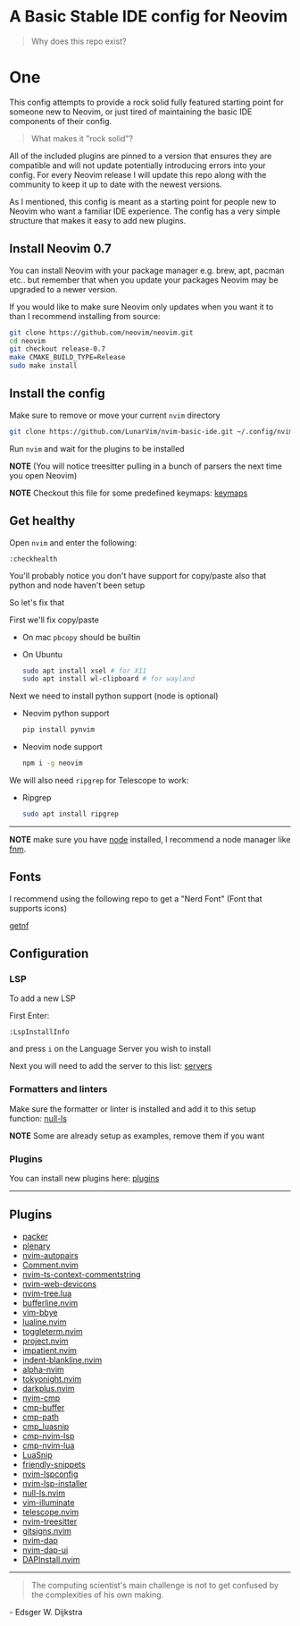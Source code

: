 # A Basic Stable IDE config for Neovim

> Why does this repo exist?

# One

This config attempts to provide a rock solid fully featured starting point for someone new to Neovim, or just tired of maintaining the basic IDE components of their config. 

> What makes it "rock solid"?

All of the included plugins are pinned to a version that ensures they are compatible and will not update potentially introducing errors into your config. For every Neovim release I will update this repo along with the community to keep it up to date with the newest versions.

As I mentioned, this config is meant as a starting point for people new to Neovim who want a familiar IDE experience. The config has a very simple structure that makes it easy to add new plugins. 

## Install Neovim 0.7

You can install Neovim with your package manager e.g. brew, apt, pacman etc.. but remember that when you update your packages Neovim may be upgraded to a newer version.

If you would like to make sure Neovim only updates when you want it to than I recommend installing from source:

```sh
git clone https://github.com/neovim/neovim.git
cd neovim
git checkout release-0.7
make CMAKE_BUILD_TYPE=Release
sudo make install
```

## Install the config

Make sure to remove or move your current `nvim` directory

```sh
git clone https://github.com/LunarVim/nvim-basic-ide.git ~/.config/nvim
```

Run `nvim` and wait for the plugins to be installed 

**NOTE** (You will notice treesitter pulling in a bunch of parsers the next time you open Neovim) 

**NOTE** Checkout this file for some predefined keymaps: [keymaps](https://github.com/LunarVim/nvim-basic-ide/blob/master/lua/user/keymaps.lua)

## Get healthy

Open `nvim` and enter the following:

```
:checkhealth
```

You'll probably notice you don't have support for copy/paste also that python and node haven't been setup

So let's fix that

First we'll fix copy/paste

- On mac `pbcopy` should be builtin

- On Ubuntu

  ```sh
  sudo apt install xsel # for X11
  sudo apt install wl-clipboard # for wayland
  ```

Next we need to install python support (node is optional)

- Neovim python support

  ```sh
  pip install pynvim
  ```

- Neovim node support

  ```sh
  npm i -g neovim
  ```

We will also need `ripgrep` for Telescope to work: 

- Ripgrep

  ```sh
  sudo apt install ripgrep
  ```
---

**NOTE** make sure you have [node](https://nodejs.org/en/) installed, I recommend a node manager like [fnm](https://github.com/Schniz/fnm).

## Fonts

I recommend using the following repo to get a "Nerd Font" (Font that supports icons)

[getnf](https://github.com/ronniedroid/getnf)

## Configuration

### LSP

To add a new LSP

First Enter:

```
:LspInstallInfo
```

and press `i` on the Language Server you wish to install

Next you will need to add the server to this list: [servers](https://github.com/LunarVim/nvim-basic-ide/blob/8b9ec3bffe8c8577042baf07c75408532a733fea/lua/user/lsp/lsp-installer.lua#L6)

### Formatters and linters

Make sure the formatter or linter is installed and add it to this setup function: [null-ls](https://github.com/LunarVim/nvim-basic-ide/blob/8b9ec3bffe8c8577042baf07c75408532a733fea/lua/user/lsp/null-ls.lua#L13)

**NOTE** Some are already setup as examples, remove them if you want

### Plugins

You can install new plugins here: [plugins](https://github.com/LunarVim/nvim-basic-ide/blob/8b9ec3bffe8c8577042baf07c75408532a733fea/lua/user/plugins.lua#L42)

---

## Plugins

- [packer](https://github.com/wbthomason/packer.nvim)
- [plenary](https://github.com/nvim-lua/plenary.nvim)
- [nvim-autopairs](https://github.com/windwp/nvim-autopairs)
- [Comment.nvim](https://github.com/numToStr/Comment.nvim)
- [nvim-ts-context-commentstring](https://github.com/JoosepAlviste/nvim-ts-context-commentstring)
- [nvim-web-devicons](https://github.com/kyazdani42/nvim-web-devicons)
- [nvim-tree.lua](https://github.com/kyazdani42/nvim-tree.lua)
- [bufferline.nvim](https://github.com/akinsho/bufferline.nvim)
- [vim-bbye](https://github.com/moll/vim-bbye)
- [lualine.nvim](https://github.com/nvim-lualine/lualine.nvim)
- [toggleterm.nvim](https://github.com/akinsho/toggleterm.nvim)
- [project.nvim](https://github.com/ahmedkhalf/project.nvim)
- [impatient.nvim](https://github.com/lewis6991/impatient.nvim)
- [indent-blankline.nvim](https://github.com/lukas-reineke/indent-blankline.nvim)
- [alpha-nvim](https://github.com/goolord/alpha-nvim)
- [tokyonight.nvim](https://github.com/folke/tokyonight.nvim)
- [darkplus.nvim](https://github.com/LunarVim/darkplus.nvim)
- [nvim-cmp](https://github.com/hrsh7th/nvim-cmp)
- [cmp-buffer](https://github.com/hrsh7th/cmp-buffer)
- [cmp-path](https://github.com/hrsh7th/cmp-path)
- [cmp_luasnip](https://github.com/saadparwaiz1/cmp_luasnip)
- [cmp-nvim-lsp](https://github.com/hrsh7th/cmp-nvim-lsp)
- [cmp-nvim-lua](https://github.com/hrsh7th/cmp-nvim-lua)
- [LuaSnip](https://github.com/L3MON4D3/LuaSnip)
- [friendly-snippets](https://github.com/rafamadriz/friendly-snippets)
- [nvim-lspconfig](https://github.com/neovim/nvim-lspconfig)
- [nvim-lsp-installer](https://github.com/williamboman/nvim-lsp-installer)
- [null-ls.nvim](https://github.com/jose-elias-alvarez/null-ls.nvim)
- [vim-illuminate](https://github.com/RRethy/vim-illuminate)
- [telescope.nvim](https://github.com/nvim-telescope/telescope.nvim)
- [nvim-treesitter](https://github.com/nvim-treesitter/nvim-treesitter)
- [gitsigns.nvim](https://github.com/lewis6991/gitsigns.nvim)
- [nvim-dap](https://github.com/mfussenegger/nvim-dap)
- [nvim-dap-ui](https://github.com/rcarriga/nvim-dap-ui)
- [DAPInstall.nvim](https://github.com/ravenxrz/DAPInstall.nvim)

---

> The computing scientist's main challenge is not to get confused by the complexities of his own making. 

\- Edsger W. Dijkstra
